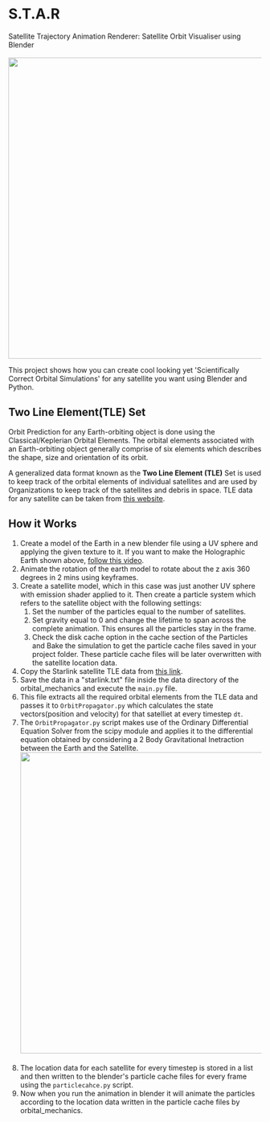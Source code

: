 # S.T.A.R
Satellite Trajectory Animation Renderer: Satellite Orbit Visualiser using Blender 
<br><br>
<img src = "https://user-images.githubusercontent.com/23265149/83307886-3ed62c80-a223-11ea-8d5c-7f2c48bbf43b.png" width="600"/>

This project shows how you can create cool looking yet 'Scientifically Correct Orbital Simulations' for any satellite you want
using Blender and Python.

<h2>Two Line Element(TLE) Set</h2>
Orbit Prediction for any Earth-orbiting object is done using the Classical/Keplerian Orbital Elements. The orbital elements 
associated with an Earth-orbiting object generally comprise of six elements which describes the shape, size and orientation 
of its orbit. 

A generalized data format known as the <b>Two Line Element (TLE)</b> Set is used to keep track of the orbital elements of 
individual satellites and are used by Organizations to keep track of the satellites and debris in space. TLE data for any satellite can be taken from <a href="https://celestrak.com/NORAD/elements/">this website</a>.

<h2>How it Works</h2>
<ol>
  <li>Create a model of the Earth in a new blender file using a UV sphere and applying the given texture to it. If you want to make the Holographic Earth shown above, <a href="https://www.youtube.com/watch?v=doNVizFGGVQ">follow this video</a>.<br>
    
  <li>Animate the rotation of the earth model to rotate about the z axis 360 degrees in 2 mins using keyframes.<br>
    
  <li>Create a satellite model, which in this case was just another UV sphere with emission shader applied to it. Then create a particle system which refers to the satellite object with the following settings:<br>
    <ol>
      <li>Set the number of the particles equal to the number of satellites.<br>
      <li>Set gravity equal to 0 and change the lifetime to span across the complete animation. This ensures all the particles stay in the frame.<br>
      <li>Check the disk cache option in the cache section of the Particles and Bake the simulation to get the particle cache files saved in your project folder. These particle cache files will be later overwritten with the satellite location data.<br>
    </ol>
   <li>Copy the Starlink satellite TLE data from <a href="https://celestrak.com/NORAD/elements/starlink.txt">this link</a>.<br>
     
   <li>Save the data in a "starlink.txt" file inside the data directory of the orbital_mechanics and execute the <code>main.py</code> file.<br>
     
   <li>This file extracts all the required orbital elements from the TLE data and passes it to <code>OrbitPropagator.py</code> which calculates the state vectors(position and velocity) for that satelliet at every timestep <code>dt</code>.<br>
     
  <li>The <code>OrbitPropagator.py</code> script makes use of the Ordinary Differential Equation Solver from the scipy module and applies it to the differential equation obtained by considering a 2 Body Gravitational Inetraction between the Earth and the Satellite.
  <img src= "https://user-images.githubusercontent.com/23265149/83329701-a4203100-a2a8-11ea-8241-e7e07b04a1e8.png" width="600"/>
  <br><br>
  <li>The location data for each satellite for every timestep is stored in a list and then written to the blender's particle cache files for every frame using the <code>particlecahce.py</code> script.<br>
  
   <li>Now when you run the animation in blender it will animate the particles according to the location data written in the particle cache files by orbital_mechanics. 
</ol>
